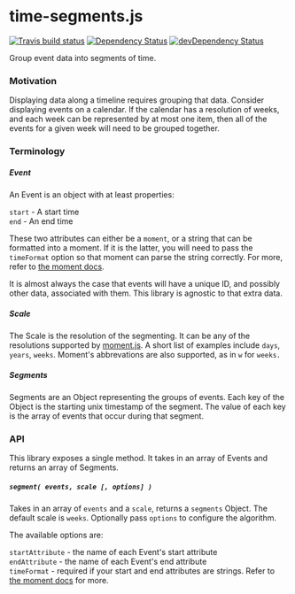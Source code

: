 # time-segments.js
[![Travis build status](http://img.shields.io/travis/jmeas/time-segments.js.svg?style=flat)](https://travis-ci.org/jmeas/time-segments.js)
[![Dependency Status](https://david-dm.org/jmeas/time-segments.js.svg)](https://david-dm.org/jmeas/time-segments.js) 
[![devDependency Status](https://david-dm.org/jmeas/time-segments.js/dev-status.svg)](https://david-dm.org/jmeas/time-segments.js#info=devDependencies)

Group event data into segments of time.

### Motivation

Displaying data along a timeline requires grouping that data. Consider
displaying events on a calendar. If the calendar has a resolution of
weeks, and each week can be represented by at most one item,
then all of the events for a given week will need to be
grouped together.

### Terminology

##### Event

An Event is an object with at least properties:

`start` - A start time  
`end` - An end time

These two attributes can either be a `moment`, or a string that can be formatted
into a moment. If it is the latter, you will need to pass the `timeFormat` option
so that moment can parse the string correctly. For more, refer to
[the moment docs](http://momentjs.com/docs/#/parsing/string-format/).

It is almost always the case that events will have a unique ID, and
possibly other data, associated with them. This library is agnostic
to that extra data.

##### Scale

The Scale is the resolution of the segmenting. It can be any of the
resolutions supported by [moment.js](http://momentjs.com/). A short
list of examples include `days`, `years`, `weeks`. Moment's abbrevations
are also supported, as in `w` for `weeks.`

##### Segments

Segments are an Object representing the groups of events. Each key of the Object
is the starting unix timestamp of the segment. The value of each key is the array
of events that occur during that segment.

### API

This library exposes a single method. It takes in an array of Events
and returns an array of Segments.

##### `segment( events, scale [, options] )`

Takes in an array of `events` and a `scale`, returns a `segments` Object. The
default scale is `weeks`. Optionally pass `options` to configure the algorithm.

The available options are:

`startAttribute` - the name of each Event's start attribute  
`endAttribute` - the name of each Event's end attribute  
`timeFormat` - required if your start and end attributes are strings. Refer
  to [the moment docs](http://momentjs.com/docs/#/parsing/string-format/) for more.
